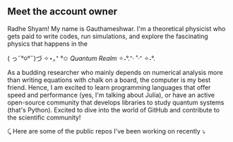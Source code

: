 ## Meet the account owner
Radhe Shyam! My name is Gauthameshwar. I'm a theoretical physicist who gets paid to write codes, run simulations, and explore the fascinating physics that happens in the 

( っ˶°૦°˶)づ ✧⋆｡⁺ °✩ _Quantum Realm_  ✧˖°.⁺‧ ˚‧⁺ ✧˖°.

As a budding researcher who mainly depends on numerical analysis more than writing equations with chalk on a board, the computer is my best friend. Hence, I am excited to learn programming languages that offer speed and performance (yes, I'm talking about Julia), or have an active open-source community that develops libraries to study quantum systems (that's Python). Excited to dive into the world of GitHub and contribute to the scientific community!

⤹ Here are some of the public repos I've been working on recently ⤵
<!--
**Gauthameshwar/Gauthameshwar** is a ✨ _special_ ✨ repository because its `README.md` (this file) appears on your GitHub profile.

Here are some ideas to get you started:

- 🔭 I’m currently working on ...
- 🌱 I’m currently learning ...
- 👯 I’m looking to collaborate on ...
- 🤔 I’m looking for help with ...
- 💬 Ask me about ...
- 📫 How to reach me: ...
- 😄 Pronouns: ...
- ⚡ Fun fact: ...
-->
